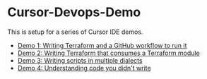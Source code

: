 # Cursor-Devops-Demo

This is setup for a series of Cursor IDE demos.

* [Demo 1: Writing Terraform and a GitHub workflow to run it](Demo1-Terraform-Basic.md)
* [Demo 2: Writing Terraform that consumes a Terraform module](Demo2-Terraform-Module-Consumption.md)
* [Demo 3: Writing scripts in multiple dialects](Demo3-Scripting.md)
* [Demo 4: Understanding code you didn't write](Demo4-Understanding-Code.md)